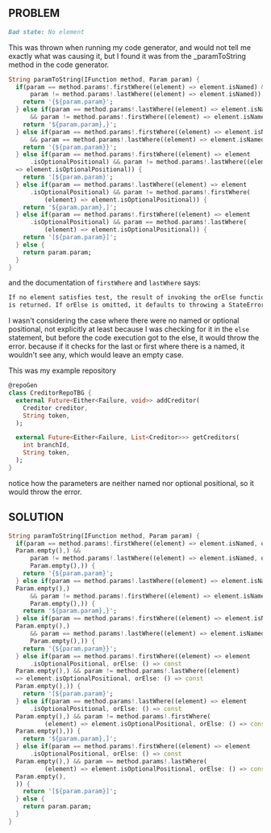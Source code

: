 ## PROBLEM

```md
Bad state: No element
```
This was thrown when running my code generator, and would not tell me exactly what was
causing it, but I found it was from the _paramToString method in the code generator.

```dart
String paramToString(IFunction method, Param param) {
  if(param == method.params!.firstWhere((element) => element.isNamed) &&
      param != method.params!.lastWhere((element) => element.isNamed)) {
    return '{${param.param}';
  } else if(param == method.params!.lastWhere((element) => element.isNamed)
      && param != method.params!.firstWhere((element) => element.isNamed)) {
    return '${param.param},}';
  } else if(param == method.params!.firstWhere((element) => element.isNamed)
      && param == method.params!.lastWhere((element) => element.isNamed)) {
    return '{${param.param}}';
  } else if(param == method.params!.firstWhere((element) => element
      .isOptionalPositional) && param != method.params!.lastWhere((element)
  => element.isOptionalPositional)) {
    return '[${param.param}';
  } else if(param == method.params!.lastWhere((element) => element
      .isOptionalPositional) && param != method.params!.firstWhere(
          (element) => element.isOptionalPositional)) {
    return '${param.param},]';
  } else if(param == method.params!.firstWhere((element) => element
      .isOptionalPositional) && param == method.params!.lastWhere(
          (element) => element.isOptionalPositional)) {
    return '[${param.param}]';
  } else {
    return param.param;
  }
}
```

and the documentation of ```firstWhere``` and ```lastWhere``` says:

```md
If no element satisfies test, the result of invoking the orElse function 
is returned. If orElse is omitted, it defaults to throwing a StateError
```
I wasn't considering the case where there were no named or optional positional, not explicitly at least
because I was checking for it in the `else` statement, but before the code execution
got to the else, it would throw the error. because if it checks for the last or first where there is a named, it wouldn't
see any, which would leave an empty case. 

This was my example repository

```dart
@repoGen
class CreditorRepoTBG {
  external Future<Either<Failure, void>> addCreditor(
    Creditor creditor,
    String token,
  );

  external Future<Either<Failure, List<Creditor>>> getCreditors(
    int branchId,
    String token,
  );
}
```

notice how the parameters are neither named nor optional positional, so it would throw the error.



## SOLUTION

```dart
String paramToString(IFunction method, Param param) {
  if(param == method.params!.firstWhere((element) => element.isNamed, orElse: () => const
  Param.empty(),) &&
      param != method.params!.lastWhere((element) => element.isNamed, orElse: () => const
      Param.empty(),)) {
    return '{${param.param}';
  } else if(param == method.params!.lastWhere((element) => element.isNamed, orElse: () => const
  Param.empty(),)
      && param != method.params!.firstWhere((element) => element.isNamed, orElse: () => const
      Param.empty(),)) {
    return '${param.param},}';
  } else if(param == method.params!.firstWhere((element) => element.isNamed, orElse: () => const
  Param.empty(),)
      && param == method.params!.lastWhere((element) => element.isNamed, orElse: () => const
      Param.empty(),)) {
    return '{${param.param}}';
  } else if(param == method.params!.firstWhere((element) => element
      .isOptionalPositional, orElse: () => const
  Param.empty(),) && param != method.params!.lastWhere((element)
  => element.isOptionalPositional, orElse: () => const
  Param.empty(),)) {
    return '[${param.param}';
  } else if(param == method.params!.lastWhere((element) => element
      .isOptionalPositional, orElse: () => const
  Param.empty(),) && param != method.params!.firstWhere(
          (element) => element.isOptionalPositional, orElse: () => const
  Param.empty(),)) {
    return '${param.param},]';
  } else if(param == method.params!.firstWhere((element) => element
      .isOptionalPositional, orElse: () => const
  Param.empty(),) && param == method.params!.lastWhere(
          (element) => element.isOptionalPositional, orElse: () => const
  Param.empty(),
  )) {
    return '[${param.param}]';
  } else {
    return param.param;
  }
}
```